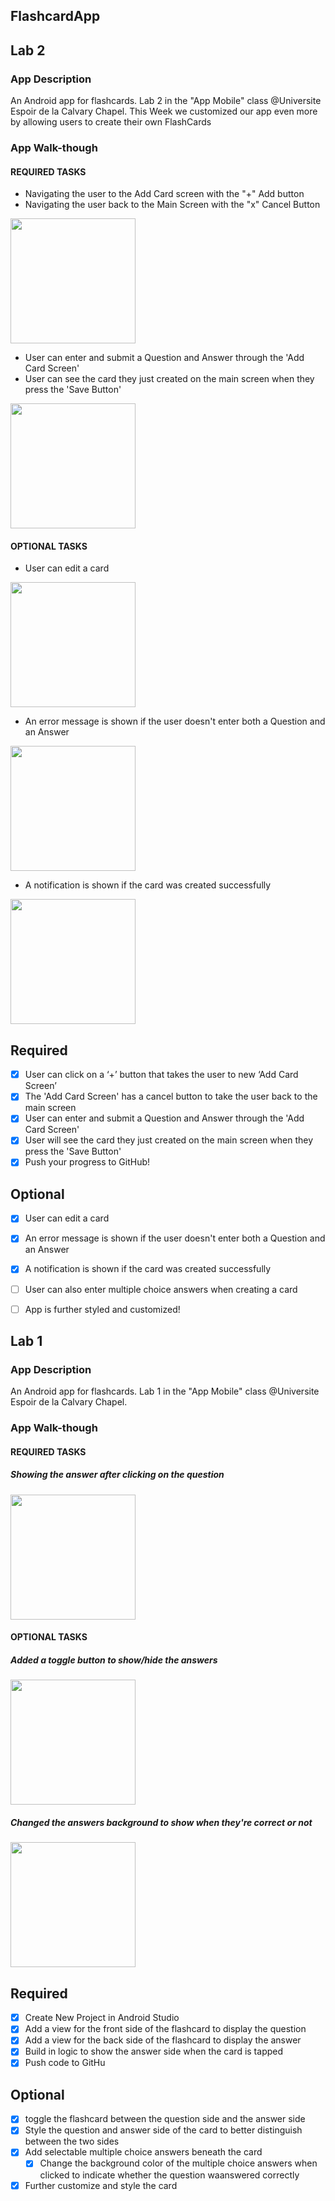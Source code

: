 ## FlashcardApp

## Lab 2

### App Description
An Android app for flashcards. Lab 2 in the "App Mobile" class @Universite Espoir de la Calvary Chapel.
This Week we customized our app even more by allowing users to create their own FlashCards

### App Walk-though

#### REQUIRED TASKS

- Navigating the user to the Add Card screen with the "+" Add button
- Navigating the user back to the Main Screen with the "x" Cancel Button

<img src="https://github.com/samm1735/FlashcardApp/blob/main/Media_240326_130616.gif" width=200><br>

- User can enter and submit a Question and Answer through the 'Add Card Screen'
- User can see the card they just created on the main screen when they press the 'Save Button'

<img src="https://github.com/samm1735/FlashcardApp/blob/main/Media_240326_130820.gif" width=200><br>


#### OPTIONAL TASKS

- User can edit a card

<img src="https://github.com/samm1735/FlashcardApp/blob/main/Media_240326_145338.gif" width=200><br>

- An error message is shown if the user doesn't enter both a Question and an Answer

<img src="https://github.com/samm1735/FlashcardApp/blob/main/Media_240326_145609.gif" width=200><br>

- A notification is shown if the card was created successfully

<img src="https://github.com/samm1735/FlashcardApp/blob/main/Media_240326_145758.gif" width=200><br>


## Required
- [x] User can click on a ‘+’ button that takes the user to new ‘Add Card Screen’
- [x] The 'Add Card Screen' has a cancel button to take the user back to the main screen
- [x] User can enter and submit a Question and Answer through the 'Add Card Screen'
- [x] User will see the card they just created on the main screen when they press the 'Save Button'
- [x] Push your progress to GitHub!

## Optional
- [x] User can edit a card
- [x] An error message is shown if the user doesn't enter both a Question and an Answer
- [x] A notification is shown if the card was created successfully
- [ ] User can also enter multiple choice answers when creating a card
- [ ] App is further styled and customized!


## Lab 1

### App Description
An Android app for flashcards. Lab 1 in the "App Mobile" class @Universite Espoir de la Calvary Chapel.

### App Walk-though

#### REQUIRED TASKS

##### Showing the answer after clicking on the question
<img src="https://github.com/samm1735/FlashcardApp/blob/main/Media_240317_172241.gif" width=200><br>

#### OPTIONAL TASKS

##### Added a toggle button to show/hide the answers
<img src="https://github.com/samm1735/FlashcardApp/blob/main/Media_240317_170121.gif" width=200><br>

##### Changed the answers background to show when they're correct or not
<img src="https://github.com/samm1735/FlashcardApp/blob/main/Media_240317_170317.gif" width=200><br>


## Required
- [x] Create New Project in Android Studio
- [x] Add a view for the front side of the flashcard to display the question
- [x] Add a view for the back side of the flashcard to display the answer
- [x] Build in logic to show the answer side when the card is tapped
- [x] Push code to GitHu
## Optional
- [x] toggle the flashcard between the question side and the answer side
- [x] Style the question and answer side of the card to better distinguish between the two sides
- [x] Add selectable multiple choice answers beneath the card
   - [x] Change the background color of the multiple choice answers when clicked to indicate whether the question waanswered correctly
- [x] Further customize and style the card
